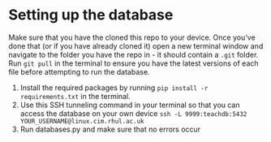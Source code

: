 # Setting up the database

Make sure that you have the cloned this repo to your device. Once you've done that (or if you have already cloned it) open a new terminal window and navigate to the folder you have the repo in - it should contain a `.git` folder.
Run `git pull` in the terminal to ensure you have the latest versions of each file before attempting to run the database.

1. Install the required packages by running `pip install -r requirements.txt` in the terminal.
2. Use this SSH tunneling command in your terminal so that you can access the database on your own device `ssh -L 9999:teachdb:5432 YOUR_USERNAME@linux.cim.rhul.ac.uk`
3. Run databases.py and make sure that no errors occur
